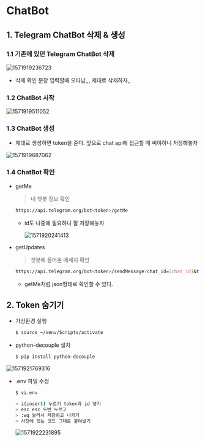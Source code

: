 # ChatBot

## 1. Telegram ChatBot 삭제 & 생성

### 1.1 기존에 있던 Telegram ChatBot 삭제

![1571919236723]( https://user-images.githubusercontent.com/31427258/67487013-1c39cf00-f6a8-11e9-94e3-c0c4ee035059.png )

- 삭제 확인 문장 입력할때 오타남,,, 제대로 삭제하자,,





### 1.2 ChatBot 시작

![1571919511052]( https://user-images.githubusercontent.com/31427258/67487023-2360dd00-f6a8-11e9-9ea5-752baec4bb81.png )



### 1.3 ChatBot 생성

- 제대로 생성하면 token을 준다. 앞으로 chat api에 접근할 때 써야하니 저장해놓자

![1571919687062]( https://user-images.githubusercontent.com/31427258/67487036-28be2780-f6a8-11e9-9e93-44f4b8929e07.png )



### 1.4 ChatBot 확인

- getMe 

  > 내 챗봇 정보 확인

  ```bash
  https://api.telegram.org/bot<token>/getMe
  ```

  

  - id도 나중에 필요하니 잘 저장해놓자

    ![1571920241413]( https://user-images.githubusercontent.com/31427258/67487058-32478f80-f6a8-11e9-80fd-0b89f01000c8.png )



- getUpdates 

  > 챗봇에 들어온 메세지 확인

  ```bash
  https://api.telegram.org/bot<token>/sendMessage?chat_id=[chat_id]&text=안녕
  ```

  - getMe처럼 json형태로 확인할 수 있다.





## 2. Token 숨기기

- 가상환경 실행

  ```bash
  $ source ~/venv/Scripts/activate
  ```

- python-decouple 설치

  ```bash
  $ pip install python-decouple
  ```

![1571921769316](C:\Users\student\AppData\Roaming\Typora\typora-user-images\1571921769316.png)

- .env 파일 수정

  ```bash
  $ vi.env
  
  > i(insert) 누르기 token과 id 넣기
  > esc esc 두번 누르고 
  > :wq 눌러서 저장하고 나가기
  > 사진에 있는 코드 그대로 붙여넣기
  ```

  ![1571922231895](C:\Users\student\AppData\Roaming\Typora\typora-user-images\1571922231895.png)

